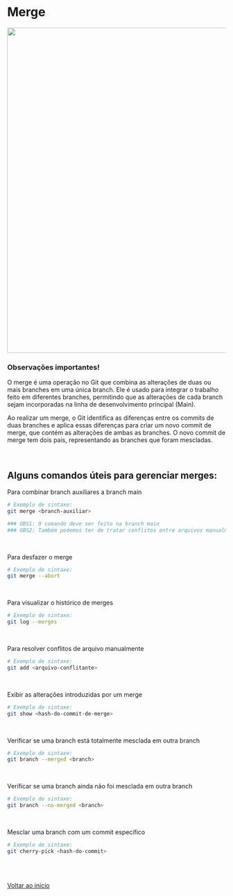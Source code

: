 # Merge

<img src="/Conteúdo do curso/3 - Git intermediario/img/2.png" width="750">

### Observações importantes!

O merge é uma operação no Git que combina as alterações de duas ou mais branches em uma única branch. Ele é usado para integrar o trabalho feito em diferentes branches, permitindo que as alterações de cada branch sejam incorporadas na linha de desenvolvimento principal (Main).

Ao realizar um merge, o Git identifica as diferenças entre os commits de duas branches e aplica essas diferenças para criar um novo commit de merge, que contém as alterações de ambas as branches. O novo commit de merge tem dois pais, representando as branches que foram mescladas.

<br>

## Alguns comandos úteis para gerenciar merges:

Para combinar branch auxiliares a branch main
```bash
# Exemplo de sintaxe:
git merge <branch-auxiliar>

### OBS1: O comando deve ser feito na branch main
### OBS2: Também podemos ter de tratar conflitos entre arquivos manualmente
```
<br>

Para desfazer o merge
```bash
# Exemplo de sintaxe:
git merge --abort
```
<br>

Para visualizar o histórico de merges
```bash
# Exemplo de sintaxe:
git log --merges
```
<br>

Para resolver conflitos de arquivo manualmente
```bash
# Exemplo de sintaxe:
git add <arquivo-conflitante>
```
<br>

Exibir as alterações introduzidas por um merge
```bash
# Exemplo de sintaxe:
git show <hash-do-commit-de-merge>
```
<br>

Verificar se uma branch está totalmente mesclada em outra branch
```bash
# Exemplo de sintaxe:
git branch --merged <branch>
```
<br>

Verificar se uma branch ainda não foi mesclada em outra branch
```bash
# Exemplo de sintaxe:
git branch --no-merged <branch>
```
<br>

Mesclar uma branch com um commit específico
```bash
# Exemplo de sintaxe:
git cherry-pick <hash-do-commit>
```

<br>

<br>

[Voltar ao inicio](/README.md)